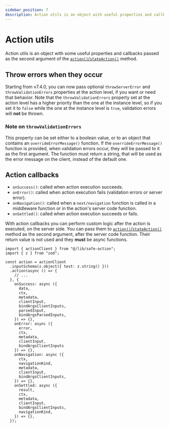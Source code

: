 ```yaml
---
sidebar_position: 7
description: Action utils is an object with useful properties and callbacks functions that you can use to customize the action execution flow.
---
```


# Action utils

Action utils is an object with some useful properties and callbacks passed as the second argument of the [`action()`/`stateAction()`](/docs/define-actions/instance-methods#action--stateaction) method.

## Throw errors when they occur

Starting from v7.4.0, you can now pass optional `throwServerError` and `throwValidationErrors` properties at the action level, if you want or need that behavior. Note that the `throwValidationErrors` property set at the action level has a higher priority than the one at the instance level, so if you set it to `false` while the one at the instance level is `true`, validation errors will **not** be thrown.

### Note on `throwValidationErrors`

This property can be set either to a boolean value, or to an object that contains an `overrideErrorMessage()` function. If the `overrideErrorMessage()` function is provided, when validation errors occur, they will be passed to it as the first argument. The function must return a string, that will be used as the error message on the client, instead of the default one.

## Action callbacks

- `onSuccess()`: called when action execution succeeds.
- `onError()`: called when action execution fails (validation errors or server error).
- `onNavigation()`: called when a `next/navigation` function is called in a middleware function or in the action's server code function.
- `onSettled()`: called when action execution succeeds or fails.

With action callbacks you can perform custom logic after the action is executed, on the server side. You can pass them to [`action()`/`stateAction()`](/docs/define-actions/instance-methods#action--stateaction) method as the second argument, after the server code function. Their return value is not used and they **must** be async functions.

```tsx
import { actionClient } from "@/lib/safe-action";
import { z } from "zod";

const action = actionClient
  .inputSchema(z.object({ test: z.string() }))
  .action(async () => {
    // ...
  }, {
    onSuccess: async ({
      data,
      ctx,
      metadata,
      clientInput,
      bindArgsClientInputs,
      parsedInput,
      bindArgsParsedInputs,
    }) => {},
    onError: async ({
      error,
      ctx,
      metadata,
      clientInput,
      bindArgsClientInputs
    }) => {},
    onNavigation: async ({
      ctx,
      navigationKind,
      metadata,
      clientInput,
      bindArgsClientInputs,
    }) => {},
    onSettled: async ({
      result,
      ctx,
      metadata,
      clientInput,
      bindArgsClientInputs,
      navigationKind,
    }) => {},
  });
```